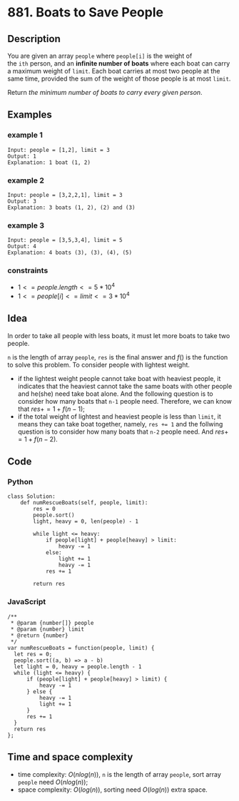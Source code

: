 # 881. Boats to Save People

## Description
You are given an array `people` where `people[i]` is the weight of the `ith` person, and an **infinite number of boats** where each boat can carry a maximum weight of `limit`. Each boat carries at most two people at the same time, provided the sum of the weight of those people is at most `limit`.

Return *the minimum number of boats to carry every given person*.

## Examples
### example 1
```
Input: people = [1,2], limit = 3
Output: 1
Explanation: 1 boat (1, 2)
```

### example 2
```
Input: people = [3,2,2,1], limit = 3
Output: 3
Explanation: 3 boats (1, 2), (2) and (3)
```

### example 3
```
Input: people = [3,5,3,4], limit = 5
Output: 4
Explanation: 4 boats (3), (3), (4), (5)
```

### constraints
- $1 <= people.length <= 5 * 10^4$
- $1 <= people[i] <= limit <= 3 * 10^4$

## Idea
In order to take all people with less boats, it must let more boats to take two people.

`n` is the length of array `people`, `res` is the final answer and $f()$ is the function to solve this problem. To consider people with lightest weight.
- if the lightest weight people cannot take boat with heaviest people, it indicates that the heaviest cannot take the same boats with other people and he(she) need take boat alone. And the following question is to consider how many boats that `n-1` people need. Therefore, we can know that $res += 1 + f(n-1)$;
- if the total weight of lightest and heaviest people is less than `limit`, it means they can take boat together, namely, `res += 1` and the follwing question is to consider how many boats that `n-2` people need. And $res += 1 + f(n-2)$.

## Code
### Python
```
class Solution:
    def numRescueBoats(self, people, limit):
        res = 0
        people.sort()
        light, heavy = 0, len(people) - 1

        while light <= heavy:
            if people[light] + people[heavy] > limit:
                heavy -= 1
            else:
                light += 1
                heavy -= 1
            res += 1
        
        return res
```

### JavaScript
```
/**
 * @param {number[]} people
 * @param {number} limit
 * @return {number}
 */
var numRescueBoats = function(people, limit) {
  let res = 0;
  people.sort((a, b) => a - b)
  let light = 0, heavy = people.length - 1
  while (light <= heavy) {
      if (people[light] + people[heavy] > limit) {
          heavy -= 1
      } else {
          heavy -= 1
          light += 1
      }
      res += 1
  }
  return res
};
```

## Time and space complexity
- time complexity: $O(nlog(n))$, `n` is the length of array `people`, sort array `people` need $O(nlog(n))$;
- space complexity: $O(log(n))$, sorting need $O(log(n))$ extra space.